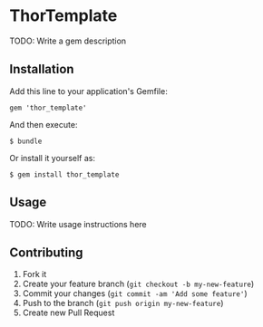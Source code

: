 # ThorTemplate

TODO: Write a gem description

## Installation

Add this line to your application's Gemfile:

    gem 'thor_template'

And then execute:

    $ bundle

Or install it yourself as:

    $ gem install thor_template

## Usage

TODO: Write usage instructions here

## Contributing

1. Fork it
2. Create your feature branch (`git checkout -b my-new-feature`)
3. Commit your changes (`git commit -am 'Add some feature'`)
4. Push to the branch (`git push origin my-new-feature`)
5. Create new Pull Request
